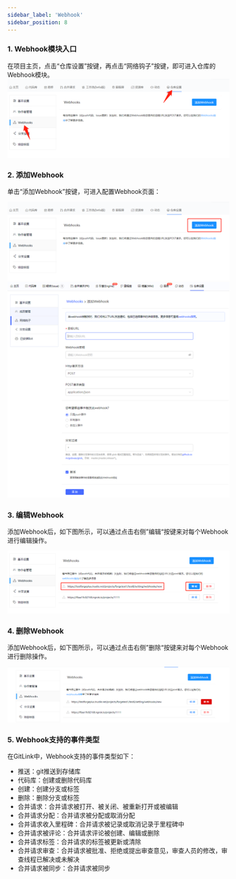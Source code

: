```yaml
---
sidebar_label: 'Webhook'
sidebar_position: 8     
---
```

  ### **1. Webhook模块入口**
  在项目主页，点击“仓库设置”按键，再点击“网络钩子”按键，即可进入仓库的Webhook模块。  
  ![](../../static/img/代码库管理/Webhook/Webhook入口.png)<br/>
    
   ### **2. 添加Webhook**
  单击“添加Webhook”按键，可进入配置Webhook页面：
 
  ![](../../static/img/代码库管理/Webhook/添加Webhook.png)<br/>
  ![](../../static/img/代码库管理/Webhook/Webhook配置.png)<br/>
  
  ### **3. 编辑Webhook**
  添加Webhook后，如下图所示，可以通过点击右侧”编辑“按键来对每个Webhook进行编辑操作。
  
   ![](../../static/img/代码库管理/Webhook/编辑Webhook.png)<br/>
    
  ### **4. 删除Webhook**
  添加Webhook后，如下图所示，可以通过点击右侧”删除“按键来对每个Webhook进行删除操作。
  
  ![](../../static/img/代码库管理/Webhook/删除webhook.png)<br/>

  ### **5. Webhook支持的事件类型**
  在GitLink中，Webhook支持的事件类型如下：
  - 推送：git推送到存储库
  - 代码库：创建或删除代码库
  - 创建：创建分支或标签
  - 删除：删除分支或标签
  - 合并请求：合并请求被打开、被关闭、被重新打开或被编辑
  - 合并请求分配：合并请求被分配或取消分配
  - 合并请求收入里程碑：合并请求被记录或取消记录于里程碑中
  - 合并请求被评论：合并请求评论被创建、编辑或删除
  - 合并请求标签：合并请求的标签被更新或清除
  - 合并请求审查：合并请求被批准、拒绝或提出审查意见，审查人员的修改，审查线程已解决或未解决
  - 合并请求被同步：合并请求被同步
  